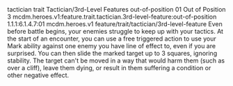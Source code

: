 <ability>
  <metadata>
    <class>tactician</class>
    <feature_type>trait</feature_type>
    <file_dpath>Tactician/3rd-Level Features</file_dpath>
    <item_id>out-of-position</item_id>
    <item_index>01</item_index>
    <item_name>Out of Position</item_name>
    <level>3</level>
    <scc>mcdm.heroes.v1:feature.trait.tactician.3rd-level-feature:out-of-position</scc>
    <scdc>1.1.1:6.1.4.7:01</scdc>
    <source>mcdm.heroes.v1</source>
    <type>feature/trait/tactician/3rd-level-feature</type>
  </metadata>
  <effects>
    <effect type="mundane">Even before battle begins, your enemies struggle to keep up with your tactics. At the start of an encounter, you can use a free triggered action to use your Mark ability against one enemy you have line of effect to, even if you are surprised. You can then slide the marked target up to 3 squares, ignoring stability. The target can&apos;t be moved in a way that would harm them (such as over a cliff), leave them dying, or result in them suffering a condition or other negative effect.</effect>
  </effects>
</ability>
